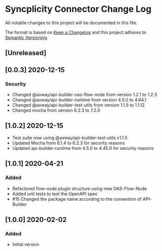 # Syncplicity Connector Change Log
All notable changes to this project will be documented in this file.

The format is based on [Keep a Changelog](http://keepachangelog.com/)
and this project adheres to [Semantic Versioning](http://semver.org/).

## [Unreleased]

## [0.0.3] 2020-12-15
### Security
- Changed @axway/api-builder-oas-flow-node from version 1.2.1 to 1.2.3
- Changed @axway/api-builder-runtime from version 4.5.0 to 4.64.1
- Changed @axway/api-builder-test-utils from version 1.1.5 to 1.1.12
- Changed mocha from version 6.2.3 to 7.2.0

## [1.0.2] 2020-12-15
- Test suite now using @axway/api-builder-test-utils v1.1.5
- Updated Mocha from 6.1.4 to 6.2.3 for security reasons
- Updated api-builder-runtime from 4.5.0 to 4.45.0 for security reasons

## [1.0.1] 2020-04-21
### Added
- Refactored flow-node plugin structure using new OAS-Flow-Node
- Added unit tests to test the OpenAPI spec
- #15 Changed the package name according to the convention of API-Builder

## [1.0.0] 2020-02-02
### Added
- Initial version